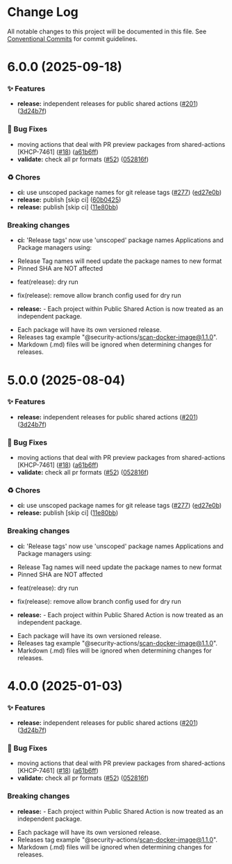 # Change Log

All notable changes to this project will be documented in this file.
See [Conventional Commits](https://conventionalcommits.org) for commit guidelines.

# 6.0.0 (2025-09-18)


### ✨ Features

* **release:** independent releases for public shared actions ([#201](https://github.com/Kong/public-shared-actions/issues/201)) ([3d24b7f](https://github.com/Kong/public-shared-actions/commit/3d24b7f70c912df037063a571e59e789f4e49fc2))


### 🐛 Bug Fixes

* moving actions that deal with PR preview packages from shared-actions [KHCP-7461] ([#18](https://github.com/Kong/public-shared-actions/issues/18)) ([a61b6ff](https://github.com/Kong/public-shared-actions/commit/a61b6ff5141d0692f3a0fe1c2bff5b4c1b63aee7))
* **validate:** check all pr formats ([#52](https://github.com/Kong/public-shared-actions/issues/52)) ([052816f](https://github.com/Kong/public-shared-actions/commit/052816facfea621ca1d555d69fb84cd9b4c446ec))


### ♻️ Chores

* **ci:** use unscoped package names for git release tags ([#277](https://github.com/Kong/public-shared-actions/issues/277)) ([ed27e0b](https://github.com/Kong/public-shared-actions/commit/ed27e0b1baa15f43ad10420444bdd4f2fc2b3dab))
* **release:** publish [skip ci] ([60b0425](https://github.com/Kong/public-shared-actions/commit/60b0425598dba3a0db3d9c5792f0542d907e8035))
* **release:** publish [skip ci] ([11e80bb](https://github.com/Kong/public-shared-actions/commit/11e80bb231ae182696a52f7ec7b0b9fae53303bf))


### Breaking changes

* **ci:** 'Release tags' now use 'unscoped' package names
Applications and Package managers using:
- Release Tag names will need update the package names to new format
- Pinned SHA are NOT affected

* feat(release): dry run

* fix(release): remove allow branch config used for dry run
* **release:** - Each project within Public Shared Action is now treated as an independent package.
- Each package will have its own versioned release.
- Releases tag example "@security-actions/scan-docker-image@1.1.0".
- Markdown (.md) files will be ignored when determining changes for releases.





# 5.0.0 (2025-08-04)


### ✨ Features

* **release:** independent releases for public shared actions ([#201](https://github.com/Kong/public-shared-actions/issues/201)) ([3d24b7f](https://github.com/Kong/public-shared-actions/commit/3d24b7f70c912df037063a571e59e789f4e49fc2))


### 🐛 Bug Fixes

* moving actions that deal with PR preview packages from shared-actions [KHCP-7461] ([#18](https://github.com/Kong/public-shared-actions/issues/18)) ([a61b6ff](https://github.com/Kong/public-shared-actions/commit/a61b6ff5141d0692f3a0fe1c2bff5b4c1b63aee7))
* **validate:** check all pr formats ([#52](https://github.com/Kong/public-shared-actions/issues/52)) ([052816f](https://github.com/Kong/public-shared-actions/commit/052816facfea621ca1d555d69fb84cd9b4c446ec))


### ♻️ Chores

* **ci:** use unscoped package names for git release tags ([#277](https://github.com/Kong/public-shared-actions/issues/277)) ([ed27e0b](https://github.com/Kong/public-shared-actions/commit/ed27e0b1baa15f43ad10420444bdd4f2fc2b3dab))
* **release:** publish [skip ci] ([11e80bb](https://github.com/Kong/public-shared-actions/commit/11e80bb231ae182696a52f7ec7b0b9fae53303bf))


### Breaking changes

* **ci:** 'Release tags' now use 'unscoped' package names
Applications and Package managers using:
- Release Tag names will need update the package names to new format
- Pinned SHA are NOT affected

* feat(release): dry run

* fix(release): remove allow branch config used for dry run
* **release:** - Each project within Public Shared Action is now treated as an independent package.
- Each package will have its own versioned release.
- Releases tag example "@security-actions/scan-docker-image@1.1.0".
- Markdown (.md) files will be ignored when determining changes for releases.





# 4.0.0 (2025-01-03)


### ✨ Features

* **release:** independent releases for public shared actions ([#201](https://github.com/Kong/public-shared-actions/issues/201)) ([3d24b7f](https://github.com/Kong/public-shared-actions/commit/3d24b7f70c912df037063a571e59e789f4e49fc2))


### 🐛 Bug Fixes

* moving actions that deal with PR preview packages from shared-actions [KHCP-7461] ([#18](https://github.com/Kong/public-shared-actions/issues/18)) ([a61b6ff](https://github.com/Kong/public-shared-actions/commit/a61b6ff5141d0692f3a0fe1c2bff5b4c1b63aee7))
* **validate:** check all pr formats ([#52](https://github.com/Kong/public-shared-actions/issues/52)) ([052816f](https://github.com/Kong/public-shared-actions/commit/052816facfea621ca1d555d69fb84cd9b4c446ec))


### Breaking changes

* **release:** - Each project within Public Shared Action is now treated as an independent package.
- Each package will have its own versioned release.
- Releases tag example "@security-actions/scan-docker-image@1.1.0".
- Markdown (.md) files will be ignored when determining changes for releases.
